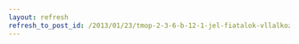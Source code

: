 ```yaml
---
layout: refresh
refresh_to_post_id: /2013/01/23/tmop-2-3-6-b-12-1-jel-fiatalok-vllalkozv-vlsnak-tmogatsa-a-konvergencia-rgikban
---
```

